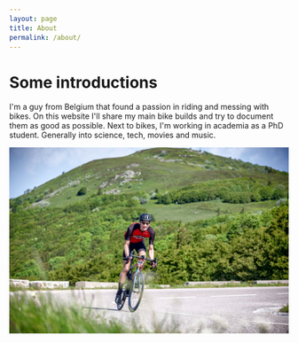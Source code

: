 ```yaml
---
layout: page
title: About
permalink: /about/
---
```


# Some introductions

I'm a guy from Belgium that found a passion in riding and
 messing with bikes. On this website I'll share my main bike builds and try to document them as good as possible. Next to bikes, I'm working in academia as a PhD student. Generally into science, tech, movies and music.

<img align ="right;" src="/docs/assets/me_on_a_bike.png">
